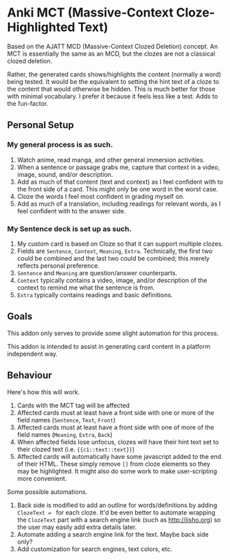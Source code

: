 # Anki MCT (Massive-Context Cloze-Highlighted Text)
Based on the AJATT MCD (Massive-Context Clozed Deletion) concept. An MCT is essentially the same as an MCD, but the clozes are not a classical clozed deletion.

Rather, the generated cards shows/highlights the content (normally a word) being tested.
It would be the equivalent to setting the hint text of a cloze to the content that would otherwise be hidden.
This is much better for those with minimal vocabulary. I prefer it because it feels less like a test.
Adds to the fun-factor.
 
## Personal Setup

### My general process is as such.

1. Watch anime, read manga, and other general immersion activities.
1. When a sentence or passage grabs me, capture that context in a video, image, sound, and/or description.
1. Add as much of that content (text and context) as I feel confident with to the front side of a card. This might only be one word in the worst case.
1. Cloze the words I feel most confident in grading myself on.
1. Add as much of a translation, including readings for relevant words, as I feel confident with to the answer side.

### My Sentence deck is set up as such.

1. My custom card is based on Cloze so that it can support multiple clozes.
1. Fields are `Sentence`, `Context`, `Meaning`, `Extra`. Technically, the first two could be combined and the last two could be combined; this merely reflects personal preference.
1. `Sentence` and `Meaning` are question/answer counterparts.
1. `Context` typically contains a video, image, and/or description of the context to remind me what the sentence is from.
1. `Extra` typically contains readings and basic definitions.

## Goals

This addon only serves to provide some slight automation for this process.

This addon is intended to assist in generating card content in a platform independent way.

## Behaviour

Here's how this will work.

1. Cards with the MCT tag will be affected
1. Affected cards must at least have a front side with one or more of the field names (`Sentence`, `Text`, `Front`)
1. Affected cards must at least have a front side with one of more of the field names (`Meaning`, `Extra`, `Back`)
1. When affected fields lose unfocus, clozes will have their hint text set to their clozed text (i.e. `{{c1::text::text}}`)
1. Affected cards will automatically have some javascript added to the end of their HTML. These simply remove `[]` from cloze elements so they may be highlighted. It might also do some work to make user-scripting more convenient.

Some possible automations.

1. Back side is modified to add an outline for words/definitions by adding `ClozeText = ` for each cloze. It'd be even better to automate wrapping the `ClozeText` part with a search engine link (such as http://jisho.org) so the user may easily add extra details later.
1. Automate adding a search engine link for the text. Maybe back side only?
1. Add customization for search engines, text colors, etc.
